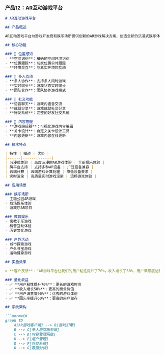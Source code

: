 
### 产品12：AR互动游戏平台

```markdown:%2FUsers%2Ffanyang%2FDesktop%2FAR%2Ffanchen-ar-website%2Fpublic%2Fmd%2Fproducts%2F12.md
# AR互动游戏平台

## 产品概述

AR互动游戏平台为游戏开发商和娱乐场所提供创新的AR游戏解决方案，创造全新的沉浸式娱乐体验，让玩家在现实世界中享受虚拟游戏的乐趣。

## 核心功能

### 📍 位置感知
- **空间识别**：精确的空间环境识别
- **位置跟踪**：玩家位置实时跟踪
- **环境交互**：与真实环境的互动

### 👥 多人互动
- **多人协作**：支持多人同时游戏
- **实时同步**：游戏状态实时同步
- **团队合作**：团队协作游戏模式

### 💬 社交功能
- **语音聊天**：游戏内语音交流
- **成就分享**：游戏成就社交分享
- **好友系统**：完整的好友社交系统

### 📱 内容管理
- **游戏编辑器**：可视化游戏内容编辑
- **关卡设计**：自定义关卡设计工具
- **内容更新**：游戏内容在线更新

## 技术特点

| 特性 | 描述 | 优势 |
|------|------|------|
| 沉浸式体验 | 高度沉浸的AR游戏体验 | 全新娱乐体验 |
| 跨平台支持 | 支持多种AR设备 | 广泛设备兼容 |
| 云端计算 | 云端游戏计算处理 | 降低设备要求 |
| 实时渲染 | 高质量实时游戏渲染 | 流畅游戏体验 |

## 应用场景

### 娱乐场所
- 主题公园AR游戏
- 商场娱乐体验
- 游戏厅AR项目

### 教育娱乐
- 寓教于乐游戏
- 科普互动体验
- 历史文化游戏

### 户外活动
- 城市探索游戏
- 户外寻宝游戏
- 运动健身游戏

## 实施效果

> **客户反馈**："AR游戏平台让我们的用户粘性提升了70%，收入增长了50%，用户满意度达到90%。" —— 某娱乐公司运营总监

### 量化收益
- ✅ **用户粘性提升70%**：更长的游戏时间
- ✅ **收入增长50%**：更高的商业价值
- ✅ **用户满意度90%**：优秀的游戏体验
- ✅ **回头率提升60%**：更高的用户留存

## 系统架构

```mermaid
graph TD
    A[AR游戏客户端] --> B[游戏引擎]
    B --> C[多人游戏服务器]
    C --> D[内容管理系统]
    D --> E[用户管理]
    D --> F[社交系统]
    D --> G[数据分析]